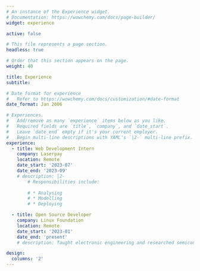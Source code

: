 ```yaml
---
# An instance of the Experience widget.
# Documentation: https://wowchemy.com/docs/page-builder/
widget: experience

active: false

# This file represents a page section.
headless: true

# Order that this section appears on the page.
weight: 40

title: Experience
subtitle:

# Date format for experience
#   Refer to https://wowchemy.com/docs/customization/#date-format
date_format: Jan 2006

# Experiences.
#   Add/remove as many `experience` items below as you like.
#   Required fields are `title`, `company`, and `date_start`.
#   Leave `date_end` empty if it's your current employer.
#   Begin multi-line descriptions with YAML's `|2-` multi-line prefix.
experience:
  - title: Web Development Intern
    company: Laserpay
    location: Remote
    date_start: '2023-07'
    date_end: '2023-09'
    # description: |2-
        # Responsibilities include:
        
        # * Analysing
        # * Modelling
        # * Deploying

  - title: Open Source Developer
    company: Linux Foundation
    location: Remote
    date_start: '2023-01'
    date_end: 'present'
    # description: Taught electronic engineering and researched semiconductor physics.

design:
  columns: '2'
---
```

